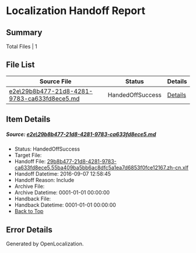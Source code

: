 # <a name='report-top'></a> Localization Handoff Report

## Summary
 Total Files | 1

## File List
 Source File | Status | Details 
 ----------- | ------ | ------- 
 [e2e\29b8b477-21d8-4281-9783-ca633fd8ece5.md](https://github.com/OpenLocalizationTestOrg/ol-test0/blob/d45407bf494a753799400fa5b9b0f8d2ef5529f6/e2e/29b8b477-21d8-4281-9783-ca633fd8ece5.md) | HandedOffSuccess | [Details](#295ac74f82f713ae537755f22a134563e243ff5e1)

## Item Details
##### <a name='295ac74f82f713ae537755f22a134563e243ff5e1'></a> Source: [e2e\29b8b477-21d8-4281-9783-ca633fd8ece5.md](https://github.com/OpenLocalizationTestOrg/ol-test0/blob/d45407bf494a753799400fa5b9b0f8d2ef5529f6/e2e/29b8b477-21d8-4281-9783-ca633fd8ece5.md)
* Status: HandedOffSuccess
* Target File: 
* Handoff File: [29b8b477-21d8-4281-9783-ca633fd8ece5.55ba409ba5bb6ac8dfc5a1ea7d6853f0fce12167.zh-cn.xlf](https://github.com/OpenLocalizationTestOrg/ol-test0-handoff/blob/13c706e39d754833a62c1eb7c1ce50ab26c5a605/ol-handoff/OpenLocalizationTestOrg/ol-test0-zhcn/yuwzho/ht/29b8b477-21d8-4281-9783-ca633fd8ece5.55ba409ba5bb6ac8dfc5a1ea7d6853f0fce12167.zh-cn.xlf)
* Handoff Datetime: 2016-09-07 12:58:45
* Handoff Reason: Include
* Archive File: 
* Archive Datetime: 0001-01-01 00:00:00
* Handback File: 
* Handback Datetime: 0001-01-01 00:00:00
* [Back to Top](#report-top)


## Error Details

Generated by OpenLocalization.
